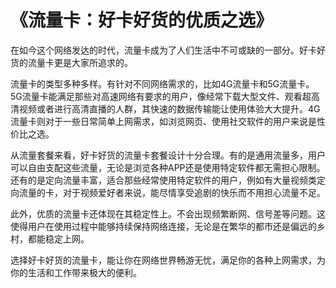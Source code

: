 # 《流量卡：好卡好货的优质之选》
 
在如今这个网络发达的时代，流量卡成为了人们生活中不可或缺的一部分。好卡好货的流量卡更是大家所追求的。
 
流量卡的类型多种多样。有针对不同网络需求的，比如4G流量卡和5G流量卡。5G流量卡能满足那些对高速网络有要求的用户，像经常下载大型文件、观看超高清视频或者进行高清直播的人群，其快速的数据传输能让使用体验大大提升。4G流量卡则对于一些日常简单上网需求，如浏览网页、使用社交软件的用户来说是性价比之选。
 
从流量套餐来看，好卡好货的流量卡套餐设计十分合理。有的是通用流量多，用户可以自由支配这些流量，无论是浏览各种APP还是使用特定软件都无需担心限制。还有的是定向流量丰富，适合那些经常使用特定软件的用户，例如有大量视频类定向流量的卡，对于视频爱好者来说，能尽情享受追剧的快乐而不用担心流量不足。
 
此外，优质的流量卡还体现在其稳定性上。不会出现频繁断网、信号差等问题。这使得用户在使用过程中能够持续保持网络连接，无论是在繁华的都市还是偏远的乡村，都能稳定上网。
 
选择好卡好货的流量卡，能让你在网络世界畅游无忧，满足你的各种上网需求，为你的生活和工作带来极大的便利。